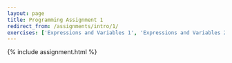 ```yaml
---
layout: page
title: Programming Assignment 1
redirect_from: /assignments/intro/1/
exercises: ['Expressions and Variables 1', 'Expressions and Variables 2', 'Expressions and Variables 3', 'Using Functions 1', 'Modules 1', 'Expressions and Variables 5', 'Data Analysis 1']
---
```


{% include assignment.html %}

